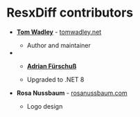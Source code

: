 # ResxDiff contributors

* **[Tom Wadley](https://github.com/tomwadley)** - [tomwadley.net](http://tomwadley.net)

  * Author and maintainer

* * **[Adrian Fürschuß](https://github.com/afuersch)**

  * Upgraded to .NET 8

* **Rosa Nussbaum** - [rosanussbaum.com](http://rosanussbaum.com)

  * Logo design
